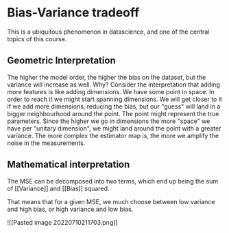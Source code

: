 # Bias-Variance tradeoff

This is a ubiquitous phenomenon in datascience, and one of the central topics of this course.


## Geometric Interpretation
The higher the model order, the higher the bias on the dataset, but the variance will increase as well. Why? Consider the interpretation that adding more features is like adding dimensions. We have some point in space. In order to reach it we might start spanning dimensions. We will get closer to it if we add more dimensions, reducing the bias, but our "guess" will land in a bigger neighbourhood around the point. The point might represent the true parameters. Since the higher we go in dimensions the more "space" we have per "unitary dimension", we might land around the point with a greater variance. The more complex the estimator map is, the more we amplify the noise in the measurements.


## Mathematical interpretation
The MSE can be decomposed into two terms, which end up being the sum of [[Variance]] and [[Bias]] squared.

That means that for a given MSE, we much choose between low variance and high bias, or high variance and low bias.

![[Pasted image 20220710211703.png]]
